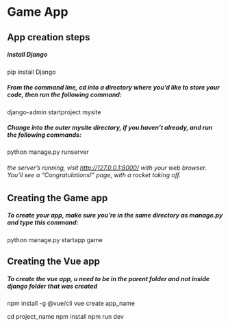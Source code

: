# Game App

## App creation steps
##### install Django 
pip install Django

##### From the command line, cd into a directory where you’d like to store your code, then run the following command:
django-admin startproject mysite

##### Change into the outer mysite directory, if you haven’t already, and run the following commands:
python manage.py runserver

###### the server’s running, visit http://127.0.0.1:8000/ with your web browser. You’ll see a “Congratulations!” page, with a rocket taking off.


## Creating the Game app
##### To create your app, make sure you’re in the same directory as manage.py and type this command:
python manage.py startapp game

## Creating the Vue app
##### To create the vue app, u need to be in the parent folder and not inside django folder that was created
npm install -g @vue/cli
vue create app_name

cd project_name
npm install
npm run dev
